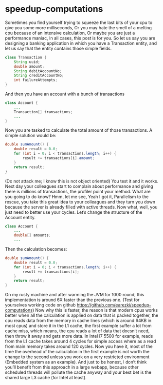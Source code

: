# speedup-computations
Sometimes you find yourself trying to squeeze the last bits of your cpu to give you some more milliseconds, Or you may hate the smell of a melting cpu because of an intensive calculation, Or maybe you are just a performance maniac, In all cases, this post is for you.
So let us say you are designing a banking application in which you have a Transaction entity, and let us say that the entity contains those simple fields.
```java
class Transaction {
	String uuid;
	double amount;
	String debitAccountNo;
	String creditAccountNo;
	int failureAttempts;
}
```
And then you have an account with a bunch of transactions
```java
class Account {
	...
	Transaction[] transactions;
	...
}
```
Now you are tasked to calculate the total amount of those transactions.
A simple solution would be:
```java
double sumAmount() {
	double result = 0.0;
	for (int i = 0; i < transactions.length; i++) {
    	result += transactions[i].amount;
	}
	return result;
}
```
(Do not attack me; I know this is not object oriented)
You test it and it works. Next day your colleagues start to complain about performance and giving there is millions of transactions, the profiler point your method. What are you going to do know? Hmm, let me see, Yeah I got it, Parallelism to the rescue, you take this great idea to your colleagues and they turn you down because the server is already filled with active threads.
Now what, well, you just need to better use your cycles.
Let’s change the structure of the Account entity.
```java
class Account {
	...
	double[] amounts;
	...
```
Then the calculation becomes:
```java
double sumAmount() {
	double result = 0.0;
	for (int i = 0; i < transactions.length; i++) {
    	result += transactions[i];
	}
	return result;
}
```
On my rusty machine and after warming the JVM for 1000 round, this implementation is around 6X faster than the previous one. (Test for yourselves working code on github https://github.com/earezki/speedup-computations)
Now why this is faster, the reason is that modern cpus works better when all the calculation is applied on data that is packed together, the cpu reads data from the memory in cache lines (which is around 64KB in most cpus) and store it in the L1 cache, the first example suffer a lot from cache miss, which means, the cpu reads a lot of data that doesn’t need, then throw it away and gets more data.
In Intel i7 5500 for example, reads from the L1 cache takes around 4 cycles for simple access where as a read from main memory takes around 120 cycles.
Now you have it, most of the time the overhead of the calculation in the first example is not worth the change to the second unless you work on a very restricted environment (Embedded system as an example). And just to be honest, I don’t think you’ll benefit from this approach in a large webapp, because other scheduled threads will pollute the cache anyway and your best bet is the shared large L3 cache (for Intel at least).
